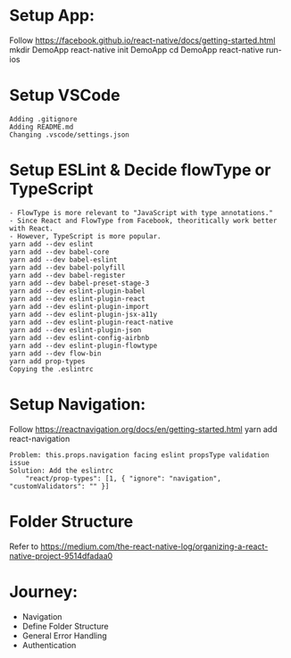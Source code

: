 # Setup App:
Follow https://facebook.github.io/react-native/docs/getting-started.html
    mkdir DemoApp
    react-native init DemoApp
    cd DemoApp
    react-native run-ios

# Setup VSCode
    Adding .gitignore
    Adding README.md
    Changing .vscode/settings.json

# Setup ESLint & Decide flowType or TypeScript
    - FlowType is more relevant to "JavaScript with type annotations."
    - Since React and FlowType from Facebook, theoritically work better with React.
    - However, TypeScript is more popular.
    yarn add --dev eslint
    yarn add --dev babel-core
    yarn add --dev babel-eslint
    yarn add --dev babel-polyfill
    yarn add --dev babel-register
    yarn add --dev babel-preset-stage-3
    yarn add --dev eslint-plugin-babel
    yarn add --dev eslint-plugin-react
    yarn add --dev eslint-plugin-import
    yarn add --dev eslint-plugin-jsx-a11y
    yarn add --dev eslint-plugin-react-native
    yarn add --dev eslint-plugin-json
    yarn add --dev eslint-config-airbnb
    yarn add --dev eslint-plugin-flowtype
    yarn add --dev flow-bin
    yarn add prop-types
    Copying the .eslintrc

# Setup Navigation:
Follow https://reactnavigation.org/docs/en/getting-started.html
    yarn add react-navigation

    Problem: this.props.navigation facing eslint propsType validation issue
    Solution: Add the eslintrc
        "react/prop-types": [1, { "ignore": "navigation", "customValidators": "" }]


# Folder Structure
Refer to https://medium.com/the-react-native-log/organizing-a-react-native-project-9514dfadaa0

# Journey:
- Navigation
- Define Folder Structure
- General Error Handling
- Authentication


